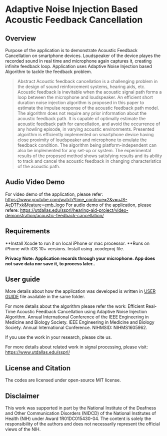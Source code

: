 # Adaptive Noise Injection Based Acoustic Feedback Cancellation


## Overview
Purpose of the application is to demonstrate Acoustic Feedback Cancellation on smartphone devices.  Loudspeaker of the device playes the recorded sound
in real time and microphone again captures it, creating infinite feedback loop. Application uses Adaptive Noise Injection based Algorithm to tackle the feedback problem.

> Abstract
Acoustic feedback cancellation is a challenging problem in
the design of sound reinforcement systems, hearing aids, etc. Acoustic
feedback is inevitable when the acoustic signal path forms a loop
between the microphone and loudspeaker. An efficient short duration
noise injection algorithm is proposed in this paper to estimate the
impulse response of the acoustic feedback path model. The algorithm
does not require any prior information about the acoustic feedback
path. It is capable of optimally estimate the acoustic feedback path
for cancellation, and avoid the occurrence of any howling episode, in
varying acoustic environments. Presented algorithm is efficiently implemented
on smartphone device having close proximity of loudspeaker
and microphone to emulate the feedback condition. The algorithm being
platform-independent can also be implemented for any set-up or system.
The experimental results of the proposed method shows satisfying
results and its ability to track and cancel the acoustic feedback in
changing characteristics of the acoustic path.


## Audio Video Demo

For video demo of the application, please refer: https://www.youtube.com/watch?time_continue=2&v=uJS-AeDTFxk&feature=emb_logo
For audio demo of the application, please refere: https://utdallas.edu/ssprl/hearing-aid-project/video-demonstration/acoustic-feedback-cancellation/


## Requirements
**Install Xcode to run it on local iPhone or mac processor.
**Runs on iPhone with iOS 10+ versions.
Install using .xcodeproj file.

**Privacy Note: Application records through your microphone. App does not save data nor save it, to process later..**


## User guide
More details about how the application was developed is written in [USER GUIDE](AFC_Users-Guide-iOS.pdf) file available in the same folder.

For more details about the algorithm please refer the work:
Efficient Real-Time Acoustic Feedback Cancellation using Adaptive Noise Injection Algorithm. Annual International Conference of the 
IEEE Engineering in Medicine and Biology Society. IEEE Engineering in Medicine and Biology Society. Annual International Conference. NIHMSID: NIHMS1605962.

If you use the work in your research, please cite us.

For more details about related work in signal processing, please visit: https://www.utdallas.edu/ssprl/

## License and Citation

The codes are licensed under open-source MIT license.

## Disclaimer
This work was supported in part by the National Institute of the Deafness and Other Communication Disorders (NIDCD) of the National Institutes of Health (NIH) under Award 1R01DC015430-04. The content is solely the responsibility of the authors and does not necessarily represent the official views of the NIH.
